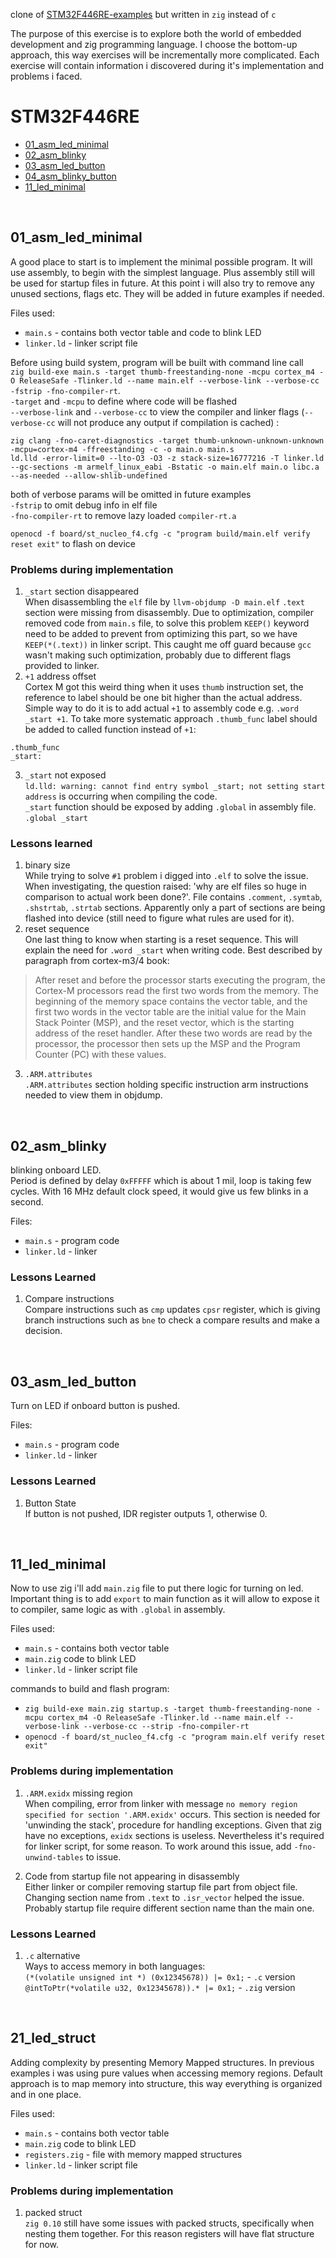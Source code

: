 clone of [STM32F446RE-examples](https://github.com/mind-rot/STM32F446RE-examples) but written in `zig` instead of `c`

The purpose of this exercise is to explore both the world of embedded development and zig programming language.
I choose the bottom-up approach, this way exercises will be incrementally more complicated.
Each exercise will contain information i discovered during it's implementation and problems i faced.

# STM32F446RE
- [01_asm_led_minimal](#01_asm_led_minimal)
- [02_asm_blinky](#02_asm_blinky)
- [03_asm_led_button](#03_asm_led_button)
- [04_asm_blinky_button](#04_asm_blinky_button)
- [11_led_minimal](#11_led_minimal)

<br>

## 01_asm_led_minimal
A good place to start is to implement the minimal possible program.
It will use assembly, to begin with the simplest language. Plus assembly still will be used for startup files in future.
At this point i will also try to remove any unused sections, flags etc. They will be added in future examples if needed.

Files used:
- `main.s` - contains both vector table and code to blink LED
- `linker.ld` - linker script file  

Before using build system, program will be built with command line call  
`zig build-exe main.s -target thumb-freestanding-none -mcpu cortex_m4 -O ReleaseSafe -Tlinker.ld --name main.elf --verbose-link --verbose-cc -fstrip -fno-compiler-rt`.  
`-target` and `-mcpu` to define where code will be flashed  
`--verbose-link` and `--verbose-cc` to view the compiler  and linker flags (`--verbose-cc` will not produce any output if compilation is cached) :
```
zig clang -fno-caret-diagnostics -target thumb-unknown-unknown-unknown -mcpu=cortex-m4 -ffreestanding -c -o main.o main.s
ld.lld -error-limit=0 --lto-O3 -O3 -z stack-size=16777216 -T linker.ld --gc-sections -m armelf_linux_eabi -Bstatic -o main.elf main.o libc.a --as-needed --allow-shlib-undefined
```
both of verbose params will be omitted in future examples  
`-fstrip` to omit debug info in elf file  
`-fno-compiler-rt` to remove lazy loaded `compiler-rt.a`  

`openocd -f board/st_nucleo_f4.cfg -c "program build/main.elf verify reset exit"` to flash on device

### Problems during implementation
1. `_start` section disappeared  
When disassembling the `elf` file by `llvm-objdump -D main.elf` `.text` section were missing from disassembly.
Due to optimization, compiler removed code from `main.s` file, to solve this problem `KEEP()` keyword need to be added
to prevent from optimizing this part, so we have `KEEP(*(.text))` in linker script. This caught me off guard because 
`gcc` wasn't making such optimization, probably due to different flags provided to linker.
2. `+1` address offset  
Cortex M got this weird thing when it uses `thumb` instruction set, the reference to label should be one bit higher than
the actual address. Simple way to do it is to add actual `+1` to assembly code e.g. `.word _start +1`.
To take more systematic approach `.thumb_func` label should be added to called function instead of `+1`:
```
.thumb_func
_start:
``` 
3. `_start` not exposed  
`ld.lld: warning: cannot find entry symbol _start; not setting start address` is occurring when compiling the code.  
`_start` function should be exposed by adding `.global` in assembly file.  
`.global _start`  

### Lessons learned
1. binary size  
While trying to solve `#1` problem i digged into `.elf` to solve the issue. When investigating, the question raised:
'why are elf files so huge in comparison to actual work been done?'. File contains `.comment`,
`.symtab`, `.shstrtab`, `.strtab` sections. Apparently only a part of sections are being flashed into device 
(still need to figure what rules are used for it).
2. reset sequence  
One last thing to know when starting is a reset sequence. This will explain the need for `.word _start` when writing code.
Best described by paragraph from cortex-m3/4 book:
> After reset and before the processor starts executing the program, the Cortex-M
processors read the first two words from the memory. The beginning of
the memory space contains the vector table, and the first two words in the vector table are the
initial value for the Main Stack Pointer (MSP), and the reset vector, which
is the starting address of the reset handler. After these two words are read by the processor, the processor then
sets up the MSP and the Program Counter (PC) with these values.  
3. `.ARM.attributes`  
`.ARM.attributes` section holding specific instruction arm instructions needed to view them in objdump.  

<br>

## 02_asm_blinky
blinking onboard LED.  
Period is defined by delay `0xFFFFF` which is about 1 mil,
loop is taking few cycles.
With 16 MHz default clock speed, it would give us few blinks in a second.

Files:
- `main.s` - program code
- `linker.ld` - linker

### Lessons Learned
1. Compare instructions  
Compare instructions such as `cmp` updates `cpsr` register,
which is giving branch instructions such as `bne` to check
a compare results and make a decision.

<br>

## 03_asm_led_button
Turn on LED if onboard button is pushed.

Files:
- `main.s` - program code
- `linker.ld` - linker

### Lessons Learned
1. Button State  
If button is not pushed, IDR register outputs 1, otherwise 0.

<br>

## 11_led_minimal
Now to use zig i'll add `main.zig` file to put there logic for turning on led.  
Important thing is to add `export` to main function as it will allow to expose it to compiler, same logic as with `.global` in assembly.  

Files used:
- `main.s` - contains both vector table 
- `main.zig` code to blink LED
- `linker.ld` - linker script file  

commands to build and flash program:
- `zig build-exe main.zig startup.s -target thumb-freestanding-none -mcpu cortex_m4 -O ReleaseSafe -Tlinker.ld --name main.elf --verbose-link --verbose-cc --strip -fno-compiler-rt`  
- `openocd -f board/st_nucleo_f4.cfg -c "program main.elf verify reset exit"`  


### Problems during implementation
1. `.ARM.exidx` missing region  
When compiling, error from linker with message `no memory region specified for section '.ARM.exidx'` occurs.
This section is needed for 'unwinding the stack', procedure for handling exceptions. Given that zig have no exceptions,
`exidx` sections is useless. Nevertheless it's required for linker script, for some reason.
To work around this issue, add `-fno-unwind-tables` to issue.

2. Code from startup file not appearing in disassembly  
Either linker or compiler removing startup file part from object file. Changing section name from `.text` to `.isr_vector` helped the issue.  
Probably startup file require different section name than the main one.  

### Lessons Learned
1. `.c` alternative  
Ways to access memory in both languages:  
`(*(volatile unsigned int *) (0x12345678)) |= 0x1;` - `.c` version  
`@intToPtr(*volatile u32, 0x12345678)).* |= 0x1;` - `.zig` version

<br>

## 21_led_struct
Adding complexity by presenting Memory Mapped structures. 
In previous examples i was using pure values when accessing memory regions.
Default approach is to map memory into structure, this way everything is organized and in one place. 

Files used:
- `main.s` - contains both vector table 
- `main.zig` code to blink LED
- `registers.zig` - file with memory mapped structures
- `linker.ld` - linker script file 

### Problems during implementation
1. packed struct  
`zig 0.10` still have some issues with packed structs, specifically when nesting them together.
For this reason registers will have flat structure for now.
